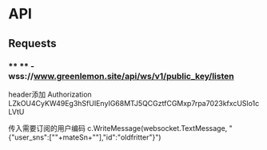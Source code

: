 # API

## Requests

### ** ** - wss://www.greenlemon.site/api/ws/v1/public_key/listen

header添加
Authorization LZkOU4CyKW49Eg3hSfUIEnyIG68MTJ5QCGztfCGMxp7rpa7023kfxcUSlo1cLVtU

传入需要订阅的用户编码
c.WriteMessage(websocket.TextMessage, "{\"user_sns\":[\""+mateSn+"\"],\"id\":\"oldfritter\"}")